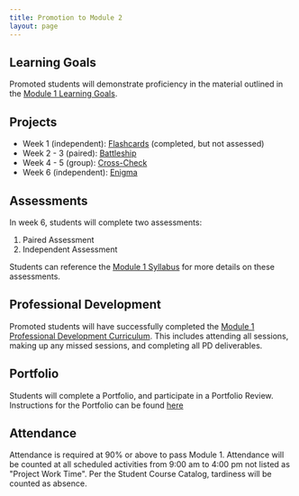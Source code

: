 ```yaml
---
title: Promotion to Module 2
layout: page
---
```


## Learning Goals

Promoted students will demonstrate proficiency in the material outlined in the [Module 1 Learning Goals](./learning_goals).

## Projects

* Week 1 (independent): [Flashcards](./projects/flashcards) (completed, but not assessed)
* Week 2 - 3 (paired): [Battleship](./projects/battleship)
* Week 4 - 5 (group): [Cross-Check](./projects/cross_check)
* Week 6 (independent): [Enigma](./projects/enigma)

## Assessments

In week 6, students will complete two assessments:

1. Paired Assessment
1. Independent Assessment

Students can reference the [Module 1 Syllabus](./syllabus) for more details on these assessments.

## Professional Development

Promoted students will have successfully completed the [Module 1 Professional Development Curriculum](https://github.com/turingschool/career-development-curriculum/tree/master/module_one). This includes attending all sessions, making up any missed sessions, and completing all PD deliverables.

## Portfolio

Students will complete a Portfolio, and participate in a Portfolio Review. Instructions for the Portfolio can be found [here](./portfolios)

## Attendance

Attendance is required at 90% or above to pass Module 1. Attendance will be counted at all scheduled activities from 9:00 am to 4:00 pm not listed as "Project Work Time". Per the Student Course Catalog, tardiness will be counted as absence.
